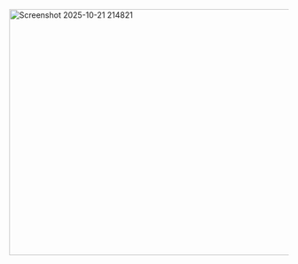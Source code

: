 <img width="1767" height="443" alt="Screenshot 2025-10-21 214821" src="https://github.com/user-attachments/assets/f23747cd-f73e-40cf-8b24-998bf66305be" />

